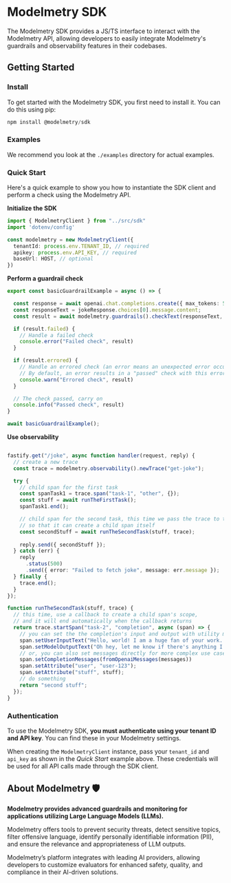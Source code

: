 # Modelmetry SDK

The Modelmetry SDK provides a JS/TS interface to interact with the Modelmetry API, allowing developers to easily integrate Modelmetry's guardrails and observability features in their codebases.

## Getting Started

### Install

To get started with the Modelmetry SDK, you first need to install it. You can do this using pip:

```ts
npm install @modelmetry/sdk
```

### Examples

We recommend you look at the `./examples` directory for actual examples.

### Quick Start

Here's a quick example to show you how to instantiate the SDK client and perform a check using the Modelmetry API.

**Initialize the SDK**

```ts
import { ModelmetryClient } from "../src/sdk"
import 'dotenv/config'

const modelmetry = new ModelmetryClient({
  tenantId: process.env.TENANT_ID, // required
  apikey: process.env.API_KEY, // required
  baseUrl: HOST, // optional
})

```

**Perform a guardrail check**

```ts
export const basicGuardrailExample = async () => {

  const response = await openai.chat.completions.create({ max_tokens: 500, model, messages });
  const responseText = jokeResponse.choices[0].message.content;
  const result = await modelmetry.guardrails().checkText(responseText, { guardrailId: "grd_jaohzgcbd5hbt1grwmvp" })

  if (result.failed) {
    // Handle a failed check
    console.error("Failed check", result)
  }

  if (result.errored) {
    // Handle an errored check (an error means an unexpected error occurred, not that the check failed).
    // By default, an error results in a "passed" check with this errored property set to true.
    console.warn("Errored check", result)
  }

  // The check passed, carry on
  console.info("Passed check", result)
}

await basicGuardrailExample();
```

**Use observability**

```ts

fastify.get("/joke", async function handler(request, reply) {
  // create a new trace
  const trace = modelmetry.observability().newTrace("get-joke");

  try {
    // child span for the first task
    const spanTask1 = trace.span("task-1", "other", {});
    const stuff = await runTheFirstTask();
    spanTask1.end();

    // child span for the second task, this time we pass the trace to the task
    // so that it can create a child span itself
    const secondStuff = await runTheSecondTask(stuff, trace);
    
    reply.send({ secondStuff });
  } catch (err) {
    reply
      .status(500)
      .send({ error: "Failed to fetch joke", message: err.message });
  } finally {
    trace.end();
  }
});

function runTheSecondTask(stuff, trace) {
  // this time, use a callback to create a child span's scope,
  // and it will end automatically when the callback returns
  return trace.startSpan("task-2", "completion", async (span) => {
    // you can set the the completion's input and output with utility methods
    span.setUserInputText("Hello, world! I am a huge fan of your work. I was wondering if you could help me with something.")
    span.setModelOutputText("Oh hey, let me know if there's anything I can help with!")
    // or, you can also set messages directly for more complex use cases
    span.setCompletionMessages(fromOpenaiMessages(messages))
    span.setAttribute("user", "user-123");
    span.setAttribute("stuff", stuff);
    // do something
    return "second stuff";
  });
}
```

### Authentication

To use the Modelmetry SDK, **you must authenticate using your tenant ID and API key**. You can find these in your Modelmetry settings.

When creating the `ModelmetryClient` instance, pass your `tenant_id` and `api_key` as shown in the *Quick Start* example above. These credentials will be used for all API calls made through the SDK client.

## About Modelmetry 🛡️

**Modelmetry provides advanced guardrails and monitoring for applications utilizing Large Language Models (LLMs).**

Modelmetry offers tools to prevent security threats, detect sensitive topics, filter offensive language, identify personally identifiable information (PII), and ensure the relevance and appropriateness of LLM outputs.

Modelmetry’s platform integrates with leading AI providers, allowing developers to customize evaluators for enhanced safety, quality, and compliance in their AI-driven solutions.